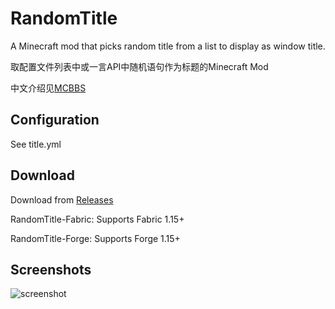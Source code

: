 # RandomTitle
A Minecraft mod that picks random title from a list to display as window title.

取配置文件列表中或一言API中随机语句作为标题的Minecraft Mod

中文介绍见[MCBBS](https://www.mcbbs.net/thread-980991-1-1.html)

## Configuration
See title.yml

## Download
Download from [Releases](https://github.com/PercyDan54/RandomTitle-Fabric/releases)

RandomTitle-Fabric: Supports Fabric 1.15+

RandomTitle-Forge: Supports Forge 1.15+

## Screenshots
![screenshot](https://s1.ax1x.com/2020/06/03/tdvoYd.png)
